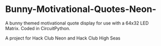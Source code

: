 # Bunny-Motivational-Quotes-Neon-

A bunny themed motivational quote display for use with a 64x32 LED Matrix. Coded in CircuitPython.

A project for Hack Club Neon and Hack Club High Seas
